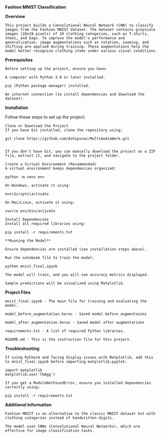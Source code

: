 **Fashion MNIST Classification**

**Overview**

    This project builds a Convolutional Neural Network (CNN) to classify images from the Fashion MNIST dataset. The dataset contains grayscale images (28x28 pixels) of 10 clothing categories, such as T-shirts, shoes, and bags. To improve the model's performance and generalization, image augmentations such as rotation, zooming, and shifting are applied during training. These augmentations help the model better recognize clothing items under various visual conditions.

**Prerequisites**

    Before setting up the project, ensure you have:

    A computer with Python 3.8 or later installed.

    pip (Python package manager) installed.

    An internet connection (to install dependencies and download the dataset).

**Installation**

Follow these steps to set up the project:

    Clone or Download the Project
    If you have Git installed, clone the repository using:

    git clone https://github.com/Ashipunaz/MultimediaWork.git


    If you don't have Git, you can manually download the project as a ZIP file, extract it, and navigate to the project folder.

    Create a Virtual Environment (Recommended)
    A virtual environment keeps dependencies organized:

    python -m venv env

    On Windows, activate it using:

    env\Scripts\activate

    On Mac/Linux, activate it using:

    source env/bin/activate

    Install Dependencies
    Install all required libraries using:

    pip install -r requirements.txt

    **Running the Model**

    Ensure dependencies are installed (see installation steps above).

    Run the notebook file to train the model:

    python mnist_final.ipynb

    The model will train, and you will see accuracy metrics displayed.

    Sample predictions will be visualized using Matplotlib.

**Project Files**

    mnist_final.ipynb - The main file for training and evaluating the model.

    model_before_augmentation.keras - Saved model before augmentaions

    model_after_augmentation.keras - Saved model after augmentations

    requirements.txt - A list of required Python libraries.

    README.md - This is the instruction file for this project.

**Troubleshooting**

    If using PyCharm and facing display issues with Matplotlib, add this to mnist_final.ipynb before importing matplotlib.pyplot:

    import matplotlib
    matplotlib.use('TkAgg')

    If you get a ModuleNotFoundError, ensure you installed dependencies correctly using:

    pip install -r requirements.txt

**Additional Information**

    Fashion MNIST is an alternative to the classic MNIST dataset but with clothing categories instead of handwritten digits.

    The model uses CNNs (Convolutional Neural Networks), which are effective for image classification tasks.



